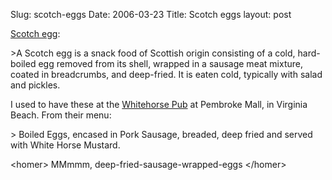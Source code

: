 Slug: scotch-eggs
Date: 2006-03-23
Title: Scotch eggs
layout: post

[Scotch egg](http://en.wikipedia.org/wiki/Scotch_egg):

&gt;A Scotch egg is a snack food of Scottish origin consisting of a cold, hard-boiled egg removed from its shell, wrapped in a sausage meat mixture, coated in breadcrumbs, and deep-fried. It is eaten cold, typically with salad and pickles.

I used to have these at the [Whitehorse Pub](http://www.whitehorsepub.com/A-home.html) at Pembroke Mall, in Virginia Beach. From their menu:

&gt; Boiled Eggs, encased in Pork Sausage, breaded, deep fried and served with White Horse Mustard.

&lt;homer&gt; MMmmm, deep-fried-sausage-wrapped-eggs &lt;/homer&gt;
